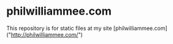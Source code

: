 # philwilliammee.com
This repository is for static files at my site [philwilliammee.com] ("http://philwilliammee.com/")
